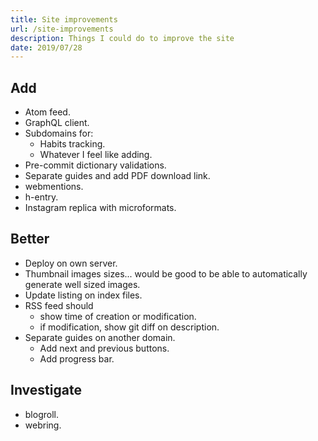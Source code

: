 ```yaml
---
title: Site improvements
url: /site-improvements
description: Things I could do to improve the site
date: 2019/07/28
---
```


## Add

- Atom feed.
- GraphQL client.
- Subdomains for:
  - Habits tracking.
  - Whatever I feel like adding.
- Pre-commit dictionary validations.
- Separate guides and add PDF download link.
- webmentions.
- h-entry.
- Instagram replica with microformats.

## Better

- Deploy on own server.
- Thumbnail images sizes... would be good to be able to automatically generate well sized images.
- Update listing on index files.
- RSS feed should
    - show time of creation or modification.
    - if modification, show git diff on description.
- Separate guides on another domain.
    - Add next and previous buttons.
    - Add progress bar.

## Investigate

- blogroll.
- webring.

